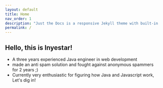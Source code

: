 ```yaml
---
layout: default
title: Home
nav_order: 1
description: "Just the Docs is a responsive Jekyll theme with built-in search that is easily customizable and hosted on GitHub Pages."
permalink: /
---
```


## Hello, this is Inyestar!

- A three years experienced Java engineer in web development
- made an anti spam solution and fought against anonymous spammers for 2 years ;)
- Currently very enthusiastic for figuring how Java and Javascript work, Let's dig in!
